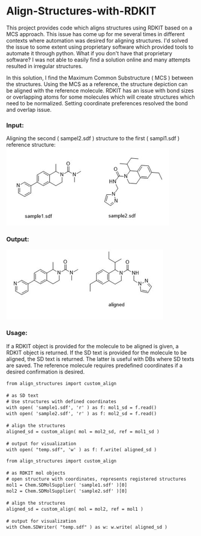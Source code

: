 # Align-Structures-with-RDKIT
This project provides code which aligns structures using RDKIT based on a MCS approach.
This issue has come up for me several times in different contexts where automation was desired for aligning structures.  I'd solved the issue to some extent using proprietary software which provided tools to automate it through python.  What if you don't have that proprietary software?  I was not able to easily find a solution online and many attempts resulted in irregular structures.

In this solution, I find the Maximum Common Substructure ( MCS ) between the structures.  Using the MCS as a reference, the structure depiction can be aligned with the reference molecule.  RDKIT has an issue with bond sizes or overlapping atoms for some molecules which will create structures which need to be normalized.  Setting coordinate preferences resolved the bond and overlap issue. 

### Input:
Aligning the second ( sampel2.sdf ) structure to the first ( sampl1.sdf ) reference structure:
![inputs]( https://github.com/mgarard/Align-Structures-with-RDKIT/blob/main/input.JPG)

### Output:
![outputs]( https://github.com/mgarard/Align-Structures-with-RDKIT/blob/main/output.JPG)

### Usage:<br>
If a RDKIT object is provided for the molecule to be aligned is given, a RDKIT object is returned.  If the SD text is provided for the molecule to be aligned, the SD text is returned.  The latter is useful with DBs where SD texts are saved.  The reference molecule requires predefined coordinates if a desired confirmation is desired.


```
from align_structures import custom_align

# as SD text
# Use structures with defined coordinates
with open( 'sample1.sdf', 'r' ) as f: mol1_sd = f.read()
with open( 'sample2.sdf', 'r' ) as f: mol2_sd = f.read()

# align the structures
aligned_sd = custom_align( mol = mol2_sd, ref = mol1_sd )

# output for visualization
with open( "temp.sdf", 'w' ) as f: f.write( aligned_sd )
```
```
from align_structures import custom_align

# as RDKIT mol objects
# open structure with coordinates, represents registered structures
mol1 = Chem.SDMolSupplier( 'sample1.sdf' )[0]
mol2 = Chem.SDMolSupplier( 'sample2.sdf' )[0]

# align the structures
aligned_sd = custom_align( mol = mol2, ref = mol1 )

# output for visualization
with Chem.SDWriter( "temp.sdf" ) as w: w.write( aligned_sd )
```
